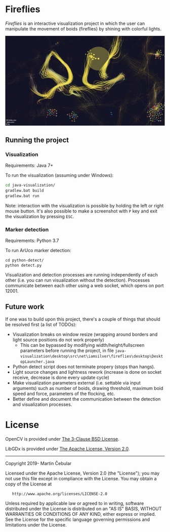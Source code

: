 # Fireflies

_Fireflies_ is an interactive visualization project in which the user can manipulate the movement of boids (fireflies) by shining with colorful lights.

![screenshot](https://github.com/mc0239/fireflies/raw/master/screenshot.jpg)

## Running the project

### Visualization

Requirements: Java 7+

To run the visualization (assuming under Windows):

```bash
cd java-visualization/
gradlew.bat build
gradlew.bat run
```

Note: interaction with the visualization is possible by holding the left or right mouse button. It's also possible to make a screenshot with `P` key and exit the visualization by pressing `ESC`.

### Marker detection

Requirements: Python 3.7

To run ArUco marker detection:

```
cd python-detect/
python detect.py
```

Visualization and detection processes are running independently of each other (i.e. you can run visualization without the detection).
Processes communicate between each other using a web socket, which opens on port 12001.

## Future work

If one was to build upon this project, there's a couple of things that should be resolved first (a list of TODOs):

- Visualization breaks on window resize (wrapping around borders and light source positions do not work properly)
   - This can be bypassed by modifying width/height/fullscreen parameters before running the project, in file `java-visualization\desktop\src\net\iamsilver\fireflies\desktop\DesktopLauncher.java`
- Python detect script does not terminate propery (stops than hangs).
- Light source changes and lightness rework (increase is done on socket receive, decrease is done every update cycle)
- Make visualization parameters external (i.e. settable via input arguments) such as number of boids, drawing threshold, maximum boid speed and force, parameters of the flocking, etc.
- Better define and document the communication between the detection and visualization processes.

# License

OpenCV is provided under [The 3-Clause BSD License](https://opencv.org/license/).

LibGDx is provided under [The Apache License, Version 2.0](https://github.com/libgdx/libgdx/blob/master/LICENSE).

---

Copyright 2019- Martin Čebular

   Licensed under the Apache License, Version 2.0 (the "License");
   you may not use this file except in compliance with the License.
   You may obtain a copy of the License at

       http://www.apache.org/licenses/LICENSE-2.0

   Unless required by applicable law or agreed to in writing, software
   distributed under the License is distributed on an "AS IS" BASIS,
   WITHOUT WARRANTIES OR CONDITIONS OF ANY KIND, either express or implied.
   See the License for the specific language governing permissions and
   limitations under the License.

